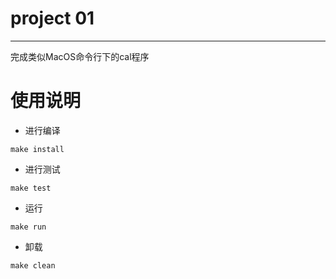 # project 01
***
完成类似MacOS命令行下的cal程序

# 使用说明
- 进行编译

`make install`

- 进行测试

`make test`

- 运行

`make run`

- 卸载

`make clean`
